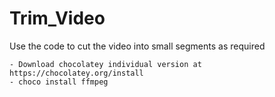 # Trim_Video
Use the code to cut the video into small segments as required

    - Download chocolatey individual version at https://chocolatey.org/install
    - choco install ffmpeg
